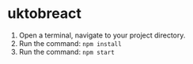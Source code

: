 # uktobreact
1) Open a terminal, navigate to your project directory.
2) Run the command: ```npm install```
3) Run the command: ```npm start```
